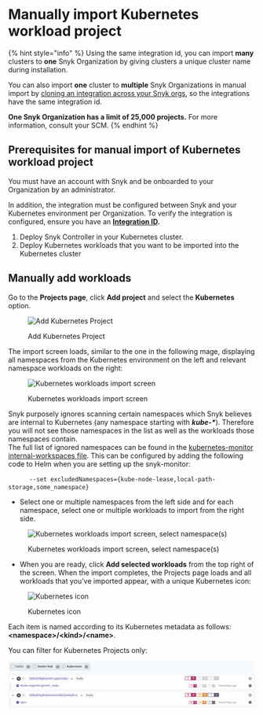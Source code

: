 # Manually import Kubernetes workload project

{% hint style="info" %}
Using the same integration id, you can import **many** clusters to **one** Snyk Organization by giving clusters a unique cluster name during installation.

You can also import **one** cluster to **multiple** Snyk Organizations in manual import by [cloning an integration across your Snyk orgs](../../../enterprise-setup/snyk-broker/clone-an-integration-across-your-snyk-organizations.md), so the integrations have the same integration id.

**One Snyk Organization has a limit of 25,000 projects.** For more information,  consult your SCM.
{% endhint %}

## **Prerequisites for manual import of Kubernetes workload project**

You must have an account with Snyk and be onboarded to your Organization by an administrator.

In addition, the integration must be configured between Snyk and your Kubernetes environment per Organization. To verify the integration is configured, ensure you have an [**Integration ID**](../../kubernetes-workload-and-image-scanning/kubernetes-integration-overview/viewing-your-kubernetes-integration-settings.md)**.**

1. Deploy Snyk Controller in your Kubernetes cluster.
2. Deploy Kubernetes workloads that you want to be imported into the Kubernetes cluster

## Manually add workloads

Go to the **Projects page**, click **Add project** and select the **Kubernetes** option.

<figure><img src="../../../.gitbook/assets/uuid-619a153d-6c77-f7dc-854c-ff77b3173191-en.png" alt="Add Kubernetes Project"><figcaption><p>Add Kubernetes Project</p></figcaption></figure>

The import screen loads, similar to the one in the following mage, displaying all namespaces from the Kubernetes environment on the left and relevant namespace workloads on the right:

<figure><img src="../../../.gitbook/assets/uuid-3a8568e0-b5a4-34af-d612-83466b206882-en.png" alt="Kubernetes workloads import screen"><figcaption><p>Kubernetes workloads import screen</p></figcaption></figure>

Snyk purposely ignores scanning certain namespaces which Snyk believes are internal to Kubernetes (any namespace starting with _**kube-\***_). Therefore you will not see those namespaces in the list as well as the workloads those namespaces contain.\
The full list of ignored namespaces can be found in the [kubernetes-monitor internal-workspaces file](https://github.com/snyk/kubernetes-monitor/blob/master/src/supervisor/watchers/internal-namespaces.ts). This can be configured by adding the following code to Helm when you are setting up the snyk-monitor:

```
      --set excludedNamespaces={kube-node-lease,local-path-storage,some_namespace}
```

* Select one or multiple namespaces from the left side and for each namespace, select one or multiple workloads to import from the right side.

<figure><img src="../../../.gitbook/assets/uuid-27db0a60-f18d-5ab0-9215-5a81e467f013-en.gif" alt="Kubernetes workloads import screen, select namespace(s)"><figcaption><p>Kubernetes workloads import screen, select namespace(s)</p></figcaption></figure>

* When you are ready, click **Add selected workloads** from the top right of the screen. When the import completes, the Projects page loads and all workloads that you’ve imported appear, with a unique Kubernetes icon:

<figure><img src="../../../.gitbook/assets/uuid-24e0b69a-01c3-9434-9dac-9b44864bd269-en.png" alt="Kubernetes icon"><figcaption><p>Kubernetes icon</p></figcaption></figure>

Each item is named according to its Kubernetes metadata as follows: **\<namespace>/\<kind>/\<name>**.

You can filter for Kubernetes Projects only:

![Filter for Kubernetes Projects](<../../../.gitbook/assets/image (5) (1) (1) (1) (1) (1) (1) (1) (1) (1) (1) (1).png>)
